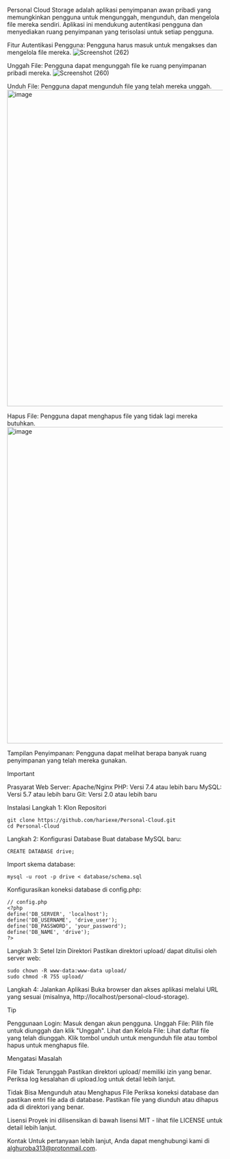 Personal Cloud Storage
adalah aplikasi penyimpanan awan pribadi yang memungkinkan pengguna untuk mengunggah, mengunduh, dan mengelola file mereka sendiri. Aplikasi ini mendukung autentikasi pengguna dan menyediakan ruang penyimpanan yang terisolasi untuk setiap pengguna.

Fitur
Autentikasi Pengguna: Pengguna harus masuk untuk mengakses dan mengelola file mereka.
![Screenshot (262)](https://github.com/hariexe/Personal-Cloud/assets/70479011/44921f92-e364-4abb-842d-9dbc616a25c7)

Unggah File: Pengguna dapat mengunggah file ke ruang penyimpanan pribadi mereka.
![Screenshot (260)](https://github.com/hariexe/Personal-Cloud/assets/70479011/4417c6d9-27cc-462f-9bab-56cc1846c994)

Unduh File: Pengguna dapat mengunduh file yang telah mereka unggah.
<img width="738" alt="image" src="https://github.com/hariexe/Personal-Cloud/assets/70479011/d2674c66-30d5-4884-a510-969a4855766c">

Hapus File: Pengguna dapat menghapus file yang tidak lagi mereka butuhkan.
<img width="738" alt="image" src="https://github.com/hariexe/Personal-Cloud/assets/70479011/41186c9e-f2a3-4d1f-a1a9-74827a3df1cf">

Tampilan Penyimpanan: Pengguna dapat melihat berapa banyak ruang penyimpanan yang telah mereka gunakan.

> [!IMPORTANT]
> Prasyarat
> Web Server: Apache/Nginx
> PHP: Versi 7.4 atau lebih baru
> MySQL: Versi 5.7 atau lebih baru
> Git: Versi 2.0 atau lebih baru

Instalasi
Langkah 1: Klon Repositori
```
git clone https://github.com/hariexe/Personal-Cloud.git
cd Personal-Cloud
```

Langkah 2: Konfigurasi Database
Buat database MySQL baru:
```
CREATE DATABASE drive;
```

Import skema database:
```
mysql -u root -p drive < database/schema.sql
```

Konfigurasikan koneksi database di config.php:
```
// config.php
<?php
define('DB_SERVER', 'localhost');
define('DB_USERNAME', 'drive_user');
define('DB_PASSWORD', 'your_password');
define('DB_NAME', 'drive');
?>
```
Langkah 3: Setel Izin Direktori
Pastikan direktori upload/ dapat ditulisi oleh server web:

```
sudo chown -R www-data:www-data upload/
sudo chmod -R 755 upload/
```
Langkah 4: Jalankan Aplikasi
Buka browser dan akses aplikasi melalui URL yang sesuai (misalnya, http://localhost/personal-cloud-storage).

> [!TIP]
> Penggunaan
> Login: Masuk dengan akun pengguna.
> Unggah File: Pilih file untuk diunggah dan klik "Unggah".
> Lihat dan Kelola File: Lihat daftar file yang telah diunggah. Klik tombol unduh untuk mengunduh file atau tombol hapus untuk menghapus file.

Mengatasi Masalah

File Tidak Terunggah
Pastikan direktori upload/ memiliki izin yang benar.
Periksa log kesalahan di upload.log untuk detail lebih lanjut.

Tidak Bisa Mengunduh atau Menghapus File
Periksa koneksi database dan pastikan entri file ada di database.
Pastikan file yang diunduh atau dihapus ada di direktori yang benar.

Lisensi
Proyek ini dilisensikan di bawah lisensi MIT - lihat file LICENSE untuk detail lebih lanjut.

Kontak
Untuk pertanyaan lebih lanjut, Anda dapat menghubungi kami di alghuroba313@protonmail.com.
